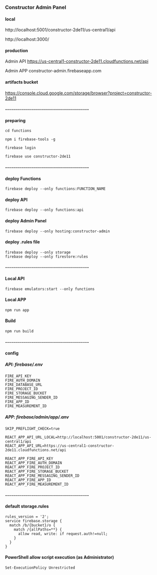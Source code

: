 ### Constructor Admin Panel

#### local
http://localhost:5001/constructor-2de11/us-central1/api

http://localhost:3000/

#### production
Admin API
https://us-central1-constructor-2de11.cloudfunctions.net/api

Admin APP
constructor-admin.firebaseapp.com

#### artifacts bucket
https://console.cloud.google.com/storage/browser?project=constructor-2de11

#### ------------------------------------------

#### preparing
````
cd functions

npm i firebase-tools -g

firebase login

firebase use constructor-2de11
````
#### ------------------------------------------

#### deploy Functions
````
firebase deploy --only functions:FUNCTION_NAME
````
#### deploy API
````
firebase deploy --only functions:api
````
#### deploy Admin Panel
````
firebase deploy --only hosting:constructor-admin
````
#### deploy .rules file
````
firebase deploy --only storage
firebase deploy --only firestore:rules
````
#### ------------------------------------------

#### Local API
````
firebase emulators:start --only functions
````

#### Local APP
````
npm run app
````

#### Build
````
npm run build
````

#### ------------------------------------------

#### config
##### API: firebase/.env
````
FIRE_API_KEY
FIRE_AUTH_DOMAIN
FIRE_DATABASE_URL
FIRE_PROJECT_ID
FIRE_STORAGE_BUCKET
FIRE_MESSAGING_SENDER_ID
FIRE_APP_ID
FIRE_MEASUREMENT_ID
````
##### APP: firebase/admin/app/.anv
````
SKIP_PREFLIGHT_CHECK=true

REACT_APP_API_URL_LOCAL=http://localhost:5001/constructor-2de11/us-central1/api
REACT_APP_API_URL=https://us-central1-constructor-2de11.cloudfunctions.net/api

REACT_APP_FIRE_API_KEY
REACT_APP_FIRE_AUTH_DOMAIN
REACT_APP_FIRE_PROJECT_ID
REACT_APP_FIRE_STORAGE_BUCKET
REACT_APP_FIRE_MESSAGING_SENDER_ID
REACT_APP_FIRE_APP_ID
REACT_APP_FIRE_MEASUREMENT_ID
````
#### ------------------------------------------

#### default storage.rules
```
rules_version = '2';
service firebase.storage {
  match /b/{bucket}/o {
    match /{allPaths=**} {
      allow read, write: if request.auth!=null;
    }
  }
}
```

#### PowerShell allow script execution (as Administrator)
````
Set-ExecutionPolicy Unrestricted
````
